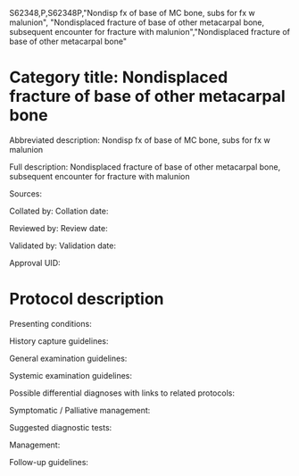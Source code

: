 S62348,P,S62348P,"Nondisp fx of base of MC bone, subs for fx w malunion", "Nondisplaced fracture of base of other metacarpal bone, subsequent encounter for fracture with malunion","Nondisplaced fracture of base of other metacarpal bone"
# Category title: Nondisplaced fracture of base of other metacarpal bone

Abbreviated description: Nondisp fx of base of MC bone, subs for fx w malunion

Full description: Nondisplaced fracture of base of other metacarpal bone, subsequent encounter for fracture with malunion

Sources:

Collated by:
Collation date:

Reviewed by:
Review date:

Validated by:
Validation date:

Approval UID:

# Protocol description

Presenting conditions:

History capture guidelines:

General examination guidelines:

Systemic examination guidelines:

Possible differential diagnoses with links to related protocols:

Symptomatic / Palliative management:

Suggested diagnostic tests:

Management:

Follow-up guidelines:
